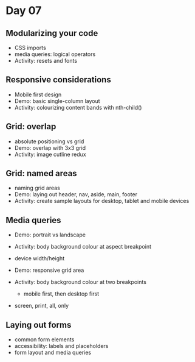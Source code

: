 # Day 07
## Modularizing your code
- CSS imports
- media queries: logical operators
- Activity: resets and fonts

## Responsive considerations
- Mobile first design
- Demo: basic single-column layout
- Activity: colourizing content bands with nth-child()

## Grid: overlap
- absolute positioning vs grid
- Demo: overlap with 3x3 grid
- Activity: image cutline redux

## Grid: named areas
- naming grid areas
- Demo: laying out header, nav, aside, main, footer
- Activity: create sample layouts for desktop, tablet and mobile devices

## Media queries
- Demo: portrait vs landscape
- Activity: body background colour at aspect breakpoint

- device width/height
- Demo: responsive grid area
- Activity: body background colour at two breakpoints
  - mobile first, then desktop first

- screen, print, all, only

## Laying out forms
- common form elements
- accessibility: labels and placeholders
- form layout and media queries

